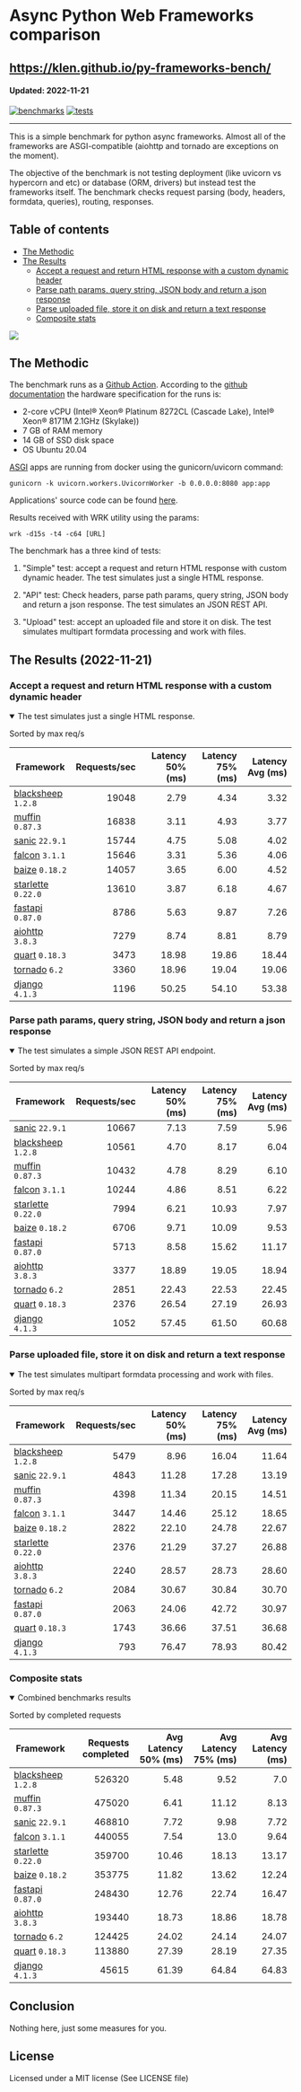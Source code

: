# Async Python Web Frameworks comparison

https://klen.github.io/py-frameworks-bench/
----------
#### Updated: 2022-11-21

[![benchmarks](https://github.com/klen/py-frameworks-bench/actions/workflows/benchmarks.yml/badge.svg)](https://github.com/klen/py-frameworks-bench/actions/workflows/benchmarks.yml)
[![tests](https://github.com/klen/py-frameworks-bench/actions/workflows/tests.yml/badge.svg)](https://github.com/klen/py-frameworks-bench/actions/workflows/tests.yml)

----------

This is a simple benchmark for python async frameworks. Almost all of the
frameworks are ASGI-compatible (aiohttp and tornado are exceptions on the
moment).

The objective of the benchmark is not testing deployment (like uvicorn vs
hypercorn and etc) or database (ORM, drivers) but instead test the frameworks
itself. The benchmark checks request parsing (body, headers, formdata,
queries), routing, responses.

## Table of contents

* [The Methodic](#the-methodic)
* [The Results](#the-results-2022-11-21)
    * [Accept a request and return HTML response with a custom dynamic header](#html)
    * [Parse path params, query string, JSON body and return a json response](#api)
    * [Parse uploaded file, store it on disk and return a text response](#upload)
    * [Composite stats ](#composite)



<img src='https://quickchart.io/chart?width=800&height=400&c=%7Btype%3A%22bar%22%2Cdata%3A%7Blabels%3A%5B%22blacksheep%22%2C%22muffin%22%2C%22sanic%22%2C%22falcon%22%2C%22starlette%22%2C%22baize%22%2C%22fastapi%22%2C%22aiohttp%22%2C%22tornado%22%2C%22quart%22%2C%22django%22%5D%2Cdatasets%3A%5B%7Blabel%3A%22num%20of%20req%22%2Cdata%3A%5B526320%2C475020%2C468810%2C440055%2C359700%2C353775%2C248430%2C193440%2C124425%2C113880%2C45615%5D%7D%5D%7D%7D' />

## The Methodic

The benchmark runs as a [Github Action](https://github.com/features/actions).
According to the [github
documentation](https://docs.github.com/en/actions/using-github-hosted-runners/about-github-hosted-runners)
the hardware specification for the runs is:

* 2-core vCPU (Intel® Xeon® Platinum 8272CL (Cascade Lake), Intel® Xeon® 8171M 2.1GHz (Skylake))
* 7 GB of RAM memory
* 14 GB of SSD disk space
* OS Ubuntu 20.04

[ASGI](https://asgi.readthedocs.io/en/latest/) apps are running from docker using the gunicorn/uvicorn command:

    gunicorn -k uvicorn.workers.UvicornWorker -b 0.0.0.0:8080 app:app

Applications' source code can be found
[here](https://github.com/klen/py-frameworks-bench/tree/develop/frameworks).

Results received with WRK utility using the params:

    wrk -d15s -t4 -c64 [URL]

The benchmark has a three kind of tests:

1. "Simple" test: accept a request and return HTML response with custom dynamic
   header. The test simulates just a single HTML response.

2. "API" test: Check headers, parse path params, query string, JSON body and return a json
   response. The test simulates an JSON REST API.

3. "Upload" test: accept an uploaded file and store it on disk. The test
   simulates multipart formdata processing and work with files.


## The Results (2022-11-21)

<h3 id="html"> Accept a request and return HTML response with a custom dynamic header</h3>
<details open>
<summary> The test simulates just a single HTML response. </summary>

Sorted by max req/s

| Framework | Requests/sec | Latency 50% (ms) | Latency 75% (ms) | Latency Avg (ms) |
| --------- | -----------: | ---------------: | ---------------: | ---------------: |
| [blacksheep](https://pypi.org/project/blacksheep/) `1.2.8` | 19048 | 2.79 | 4.34 | 3.32
| [muffin](https://pypi.org/project/muffin/) `0.87.3` | 16838 | 3.11 | 4.93 | 3.77
| [sanic](https://pypi.org/project/sanic/) `22.9.1` | 15744 | 4.75 | 5.08 | 4.02
| [falcon](https://pypi.org/project/falcon/) `3.1.1` | 15646 | 3.31 | 5.36 | 4.06
| [baize](https://pypi.org/project/baize/) `0.18.2` | 14057 | 3.65 | 6.00 | 4.52
| [starlette](https://pypi.org/project/starlette/) `0.22.0` | 13610 | 3.87 | 6.18 | 4.67
| [fastapi](https://pypi.org/project/fastapi/) `0.87.0` | 8786 | 5.63 | 9.87 | 7.26
| [aiohttp](https://pypi.org/project/aiohttp/) `3.8.3` | 7279 | 8.74 | 8.81 | 8.79
| [quart](https://pypi.org/project/quart/) `0.18.3` | 3473 | 18.98 | 19.86 | 18.44
| [tornado](https://pypi.org/project/tornado/) `6.2` | 3360 | 18.96 | 19.04 | 19.06
| [django](https://pypi.org/project/django/) `4.1.3` | 1196 | 50.25 | 54.10 | 53.38


</details>

<h3 id="api"> Parse path params, query string, JSON body and return a json response</h3>
<details open>
<summary> The test simulates a simple JSON REST API endpoint.  </summary>

Sorted by max req/s

| Framework | Requests/sec | Latency 50% (ms) | Latency 75% (ms) | Latency Avg (ms) |
| --------- | -----------: | ---------------: | ---------------: | ---------------: |
| [sanic](https://pypi.org/project/sanic/) `22.9.1` | 10667 | 7.13 | 7.59 | 5.96
| [blacksheep](https://pypi.org/project/blacksheep/) `1.2.8` | 10561 | 4.70 | 8.17 | 6.04
| [muffin](https://pypi.org/project/muffin/) `0.87.3` | 10432 | 4.78 | 8.29 | 6.10
| [falcon](https://pypi.org/project/falcon/) `3.1.1` | 10244 | 4.86 | 8.51 | 6.22
| [starlette](https://pypi.org/project/starlette/) `0.22.0` | 7994 | 6.21 | 10.93 | 7.97
| [baize](https://pypi.org/project/baize/) `0.18.2` | 6706 | 9.71 | 10.09 | 9.53
| [fastapi](https://pypi.org/project/fastapi/) `0.87.0` | 5713 | 8.58 | 15.62 | 11.17
| [aiohttp](https://pypi.org/project/aiohttp/) `3.8.3` | 3377 | 18.89 | 19.05 | 18.94
| [tornado](https://pypi.org/project/tornado/) `6.2` | 2851 | 22.43 | 22.53 | 22.45
| [quart](https://pypi.org/project/quart/) `0.18.3` | 2376 | 26.54 | 27.19 | 26.93
| [django](https://pypi.org/project/django/) `4.1.3` | 1052 | 57.45 | 61.50 | 60.68

</details>

<h3 id="upload"> Parse uploaded file, store it on disk and return a text response</h3>
<details open>
<summary> The test simulates multipart formdata processing and work with files.  </summary>

Sorted by max req/s

| Framework | Requests/sec | Latency 50% (ms) | Latency 75% (ms) | Latency Avg (ms) |
| --------- | -----------: | ---------------: | ---------------: | ---------------: |
| [blacksheep](https://pypi.org/project/blacksheep/) `1.2.8` | 5479 | 8.96 | 16.04 | 11.64
| [sanic](https://pypi.org/project/sanic/) `22.9.1` | 4843 | 11.28 | 17.28 | 13.19
| [muffin](https://pypi.org/project/muffin/) `0.87.3` | 4398 | 11.34 | 20.15 | 14.51
| [falcon](https://pypi.org/project/falcon/) `3.1.1` | 3447 | 14.46 | 25.12 | 18.65
| [baize](https://pypi.org/project/baize/) `0.18.2` | 2822 | 22.10 | 24.78 | 22.67
| [starlette](https://pypi.org/project/starlette/) `0.22.0` | 2376 | 21.29 | 37.27 | 26.88
| [aiohttp](https://pypi.org/project/aiohttp/) `3.8.3` | 2240 | 28.57 | 28.73 | 28.60
| [tornado](https://pypi.org/project/tornado/) `6.2` | 2084 | 30.67 | 30.84 | 30.70
| [fastapi](https://pypi.org/project/fastapi/) `0.87.0` | 2063 | 24.06 | 42.72 | 30.97
| [quart](https://pypi.org/project/quart/) `0.18.3` | 1743 | 36.66 | 37.51 | 36.68
| [django](https://pypi.org/project/django/) `4.1.3` | 793 | 76.47 | 78.93 | 80.42


</details>

<h3 id="composite"> Composite stats </h3>
<details open>
<summary> Combined benchmarks results</summary>

Sorted by completed requests

| Framework | Requests completed | Avg Latency 50% (ms) | Avg Latency 75% (ms) | Avg Latency (ms) |
| --------- | -----------------: | -------------------: | -------------------: | ---------------: |
| [blacksheep](https://pypi.org/project/blacksheep/) `1.2.8` | 526320 | 5.48 | 9.52 | 7.0
| [muffin](https://pypi.org/project/muffin/) `0.87.3` | 475020 | 6.41 | 11.12 | 8.13
| [sanic](https://pypi.org/project/sanic/) `22.9.1` | 468810 | 7.72 | 9.98 | 7.72
| [falcon](https://pypi.org/project/falcon/) `3.1.1` | 440055 | 7.54 | 13.0 | 9.64
| [starlette](https://pypi.org/project/starlette/) `0.22.0` | 359700 | 10.46 | 18.13 | 13.17
| [baize](https://pypi.org/project/baize/) `0.18.2` | 353775 | 11.82 | 13.62 | 12.24
| [fastapi](https://pypi.org/project/fastapi/) `0.87.0` | 248430 | 12.76 | 22.74 | 16.47
| [aiohttp](https://pypi.org/project/aiohttp/) `3.8.3` | 193440 | 18.73 | 18.86 | 18.78
| [tornado](https://pypi.org/project/tornado/) `6.2` | 124425 | 24.02 | 24.14 | 24.07
| [quart](https://pypi.org/project/quart/) `0.18.3` | 113880 | 27.39 | 28.19 | 27.35
| [django](https://pypi.org/project/django/) `4.1.3` | 45615 | 61.39 | 64.84 | 64.83

</details>

## Conclusion

Nothing here, just some measures for you.

## License

Licensed under a MIT license (See LICENSE file)